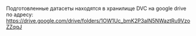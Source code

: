 Подготовленные датасеты находятся в хранилище DVC на google drive по адресу: https://drive.google.com/drive/folders/1OW1Uc_bmK2P3alN5NWaztRu9VzoZZqqJ
